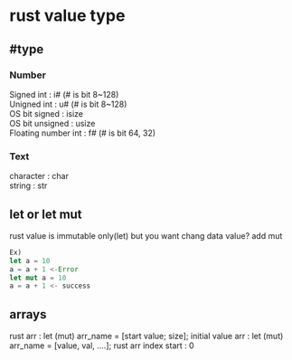 # rust value type
## #type
### Number
Signed int : i# (# is bit 8~128)  
Unigned int : u# (# is bit 8~128)  
OS bit signed : isize  
OS bit unsigned : usize  
Floating number int : f# (# is bit 64, 32)  

### Text
character : char  
string : str  

## let or let mut
rust value is immutable only(let) but you want chang data value? add mut  
``` rust
Ex)  
let a = 10  
a = a + 1 <-Error
let mut a = 10
a = a + 1 <- success
```

## arrays
rust arr : let (mut) arr_name = [start value; size];
initial value arr : let (mut) arr_name = [value, val, ....];
rust arr index start : 0

